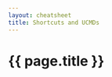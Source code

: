 ```yaml
---
layout: cheatsheet
title: Shortcuts and UCMDs
---
```


# {{ page.title }}

<div id="cheatsheet">
</div> 

